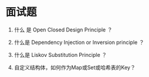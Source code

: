 # 面试题

1. 什么 是 Open Closed Design Principle ？ 
2.  什么是  Dependency Injection or Inversion principle ？
3.  什么是 Liskov Substitution Principle  ？

4. 自定义结构体，如何作为Map或Set或哈希表的Key？